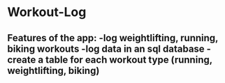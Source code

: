 # Workout-Log

Features of the app:
-log weightlifting, running, biking workouts
-log data in an sql database
    -create a table for each workout type (running, weightlifting, biking)
-